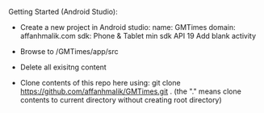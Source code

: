 Getting Started (Android Studio):

- Create a new project in Android studio:
            name:   GMTimes
            domain: affanhmalik.com
            sdk:    Phone & Tablet min sdk API 19
            Add blank activity
            
- Browse to <AndroidStudioProjects>/GMTimes/app/src
- Delete all exisitng content
- Clone contents of this repo here using:
            git clone https://github.com/affanhmalik/GMTimes.git .
            (the "." means clone contents to current directory without creating root directory)
